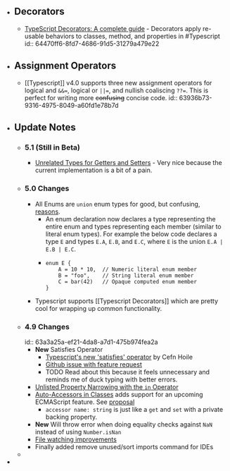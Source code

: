 - ## Decorators
	- [TypeScript Decorators: A complete guide](https://deadsimplechat.com/blog/typescript-decorators-a-complete-guide) - Decorators apply re-usable behaviors to classes, method, and properties in #Typescript
	  id:: 64470ff6-8fd7-4686-91d5-31279a479e22
- ## Assignment Operators
	- [[Typescript]] v4.0 supports three new assignment operators  for logical and `&&=`, logical or `||=`, and nullish coaliscing `??=`. This is perfect for writing more ~~confusing~~ concise code.
	  id:: 63936b73-9316-4975-8049-a60fd1e78b7d
- ## Update Notes
	- ### 5.1 (Still in Beta)
		- [Unrelated Types for Getters and Setters](https://devblogs.microsoft.com/typescript/announcing-typescript-5-1-beta/#unrelated-types-for-getters-and-setters) - Very nice because the current implementation is a bit of a pain.
	- ### 5.0 Changes
		- All Enums are `union` enum types for good, but confusing, [reasons](https://github.com/microsoft/TypeScript/pull/50528).
			- An enum declaration now declares a type representing the entire enum and types representing each member (similar to literal enum types). For example the below code declares a type `E` and types `E.A`, `E.B`, and `E.C`, where `E` is the union `E.A | E.B | E.C`.
			- ```
			  enum E {
			      A = 10 * 10,  // Numeric literal enum member
			      B = "foo",    // String literal enum member
			      C = bar(42)   // Opaque computed enum member
			  }
			  ```
		- Typescript supports [[Typescript Decorators]] which are pretty cool for wrapping up common functionality.
	- ### 4.9 Changes
	  id:: 63a3a25a-ef21-4da8-a7d1-475b974fea2a
		- **New** Satisfies Operator
			- [Typescript's new 'satisfies' operator](https://medium.com/@cefn/typescript-satisfies-6ba52e74cb2f) by Cefn Hoile
			- [Github issue with feature request](https://github.com/microsoft/TypeScript/issues/47920)
			- TODO Read about this because it feels unnecessary and reminds me of duck typing with better errors.
		- [Unlisted Property Narrowing with the `in` Operator](https://devblogs.microsoft.com/typescript/announcing-typescript-4-9/#unlisted-property-narrowing-with-the-in-operator)
		- [Auto-Accessors in Classes](https://devblogs.microsoft.com/typescript/announcing-typescript-4-9/#auto-accessors-in-classes) adds support for an upcoming ECMAScript feature.  See [proposal](https://github.com/tc39/proposal-grouped-and-auto-accessors)
			- `accessor name: string` is just like a `get` and `set` with a private backing property.
		- **New** Will throw error when doing equality checks against `NaN` instead of using `Number.isNan`
		- [File watching improvements](https://github.com/tc39/proposal-grouped-and-auto-accessors)
		- Finally added remove unused/sort imports command for IDEs
	-
-